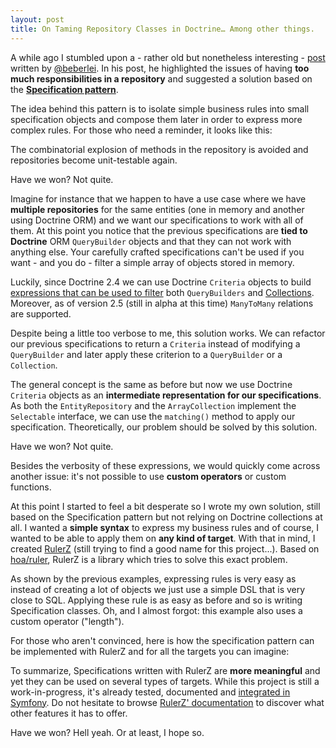 ```yaml
---
layout: post
title: On Taming Repository Classes in Doctrine… Among other things.
---
```


A while ago I stumbled upon a - rather old but nonetheless interesting - [post](http://www.whitewashing.de/2013/03/04/doctrine_repositories.html) written by [@beberlei](https://twitter.com/beberlei). In his post, he highlighted the issues of having **too much responsibilities in a repository** and suggested a solution based on the **[Specification pattern](http://en.wikipedia.org/wiki/Specification_pattern)**.

The idea behind this pattern is to isolate simple business rules into small specification objects and compose them later in order to express more complex rules.
For those who need a reminder, it looks like this:
<script src="https://gist.github.com/K-Phoen/04830079aa020b3577b7.js?file=specifications.php"></script>

The combinatorial explosion of methods in the repository is avoided and repositories become unit-testable again.

Have we won? Not quite.

Imagine for instance that we happen to have a use case where we have **multiple repositories** for the same entities (one in memory and another using Doctrine ORM) and we want our specifications to work with all of them.
At this point you notice that the previous specifications are **tied to Doctrine** ORM <code>QueryBuilder</code> objects and that they can not work with anything else. Your carefully crafted specifications can't be used if you want - and you do - filter a simple array of objects stored in memory.

Luckily, since Doctrine 2.4 we can use Doctrine <code>Criteria</code> objects to build [expressions that can be used to filter](http://docs.doctrine-project.org/en/latest/reference/working-with-associations.html#filtering-collections) both <code>QueryBuilders</code> and [Collections](https://github.com/doctrine/collections/). Moreover, as of version 2.5 (still in alpha at this time) <code>ManyToMany</code> relations are supported.

Despite being a little too verbose to me, this solution works. We can refactor our previous specifications to return a <code>Criteria</code> instead of modifying a <code>QueryBuilder</code> and later apply these criterion to a <code>QueryBuilder</code> or a <code>Collection</code>.
<script src="https://gist.github.com/K-Phoen/04830079aa020b3577b7.js?file=criteria.php"></script>

The general concept is the same as before but now we use Doctrine <code>Criteria</code> objects as an **intermediate representation for our specifications**. As both the <code>EntityRepository</code> and the <code>ArrayCollection</code> implement the <code>Selectable</code> interface, we can use the <code>matching()</code> method to apply our specification.
Theoretically, our problem should be solved by this solution.

Have we won? Not quite.

Besides the verbosity of these expressions, we would quickly come across another issue: it's not possible to use **custom operators** or custom functions.

At this point I started to feel a bit desperate so I wrote my own solution, still based on the Specification pattern but not relying on Doctrine collections at all. I wanted a **simple syntax** to express my business rules and of course, I wanted to be able to apply them on **any kind of target**.
With that in mind, I created [RulerZ](https://github.com/K-Phoen/rulerz) (still trying to find a good name for this project...). Based on [hoa/ruler](https://github.com/hoaproject/Ruler), RulerZ is a library which tries to solve this exact problem.

<script src="https://gist.github.com/K-Phoen/04830079aa020b3577b7.js?file=rulerz.php"></script>

As shown by the previous examples, expressing rules is very easy as instead of creating a lot of objects we just use a simple DSL that is very close to SQL. Applying these rule is as easy as before and so is writing Specification classes.
Oh, and I almost forgot: this example also uses a custom operator ("length").

For those who aren't convinced, here is how the specification pattern can be implemented with RulerZ and for all the targets you can imagine:

<script src="https://gist.github.com/K-Phoen/04830079aa020b3577b7.js?file=rulerz_specification.php"></script>

To summarize, Specifications written with RulerZ are **more meaningful** and yet they can be used on several types of targets.
While this project is still a work-in-progress, it's already tested, documented and [integrated in Symfony](https://github.com/K-Phoen/RulerZBundle).
Do not hesitate to browse [RulerZ' documentation](https://github.com/K-Phoen/rulerz/blob/master/doc/index.md) to discover what other features it has to offer.

Have we won? Hell yeah. Or at least, I hope so.
